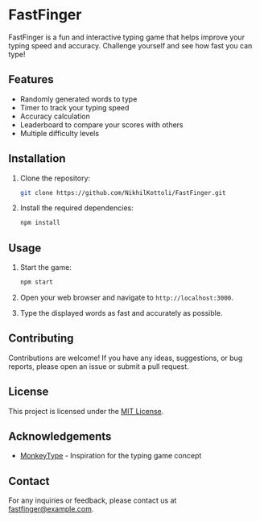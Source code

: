# FastFinger

FastFinger is a fun and interactive typing game that helps improve your typing speed and accuracy. Challenge yourself and see how fast you can type!

## Features

- Randomly generated words to type
- Timer to track your typing speed
- Accuracy calculation
- Leaderboard to compare your scores with others
- Multiple difficulty levels

## Installation

1. Clone the repository:

    ```bash
    git clone https://github.com/NikhilKottoli/FastFinger.git
    ```

2. Install the required dependencies:

    ```bash
    npm install
    ```

## Usage

1. Start the game:

    ```bash
    npm start
    ```

2. Open your web browser and navigate to `http://localhost:3000`.

3. Type the displayed words as fast and accurately as possible.

## Contributing

Contributions are welcome! If you have any ideas, suggestions, or bug reports, please open an issue or submit a pull request.

## License

This project is licensed under the [MIT License](LICENSE).

## Acknowledgements

- [MonkeyType](https://monkeytype.com) - Inspiration for the typing game concept

## Contact

For any inquiries or feedback, please contact us at fastfinger@example.com.